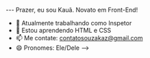 --- Prazer, eu sou Kauã. Novato em Front-End!

- 🔭 Atualmente trabalhando como Inspetor
- 🌱 Estou aprendendo HTML e CSS
- 📫 Me contate: contatosouzakaz@gmail.com  
- 😄 Pronomes: Ele/Dele
-->

